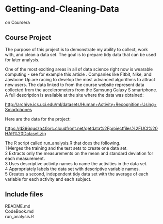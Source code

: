 Getting-and-Cleaning-Data
=========================

on Coursera

## Course Project

The purpose of this project is to demonstrate my ability to collect, work with, and clean a data set. The goal is to prepare tidy data that can be used for later analysis. 

One of the most exciting areas in all of data science right now is wearable computing - see for example this article . Companies like Fitbit, Nike, and Jawbone Up are racing to develop the most advanced algorithms to attract new users. The data linked to from the course website represent data collected from the accelerometers from the Samsung Galaxy S smartphone. A full description is available at the site where the data was obtained: 

http://archive.ics.uci.edu/ml/datasets/Human+Activity+Recognition+Using+Smartphones 

Here are the data for the project: 

https://d396qusza40orc.cloudfront.net/getdata%2Fprojectfiles%2FUCI%20HAR%20Dataset.zip 

The R script called run_analysis.R that does the following.   
1 Merges the training and the test sets to create one data set.  
2 Extracts only the measurements on the mean and standard deviation for each measurement.   
3 Uses descriptive activity names to name the activities in the data set.  
4 Appropriately labels the data set with descriptive variable names.   
5 Creates a second, independent tidy data set with the average of each variable for each activity and each subject.   


## Include files

  README.md  
  CodeBook.md  
  run_analysis.R  
